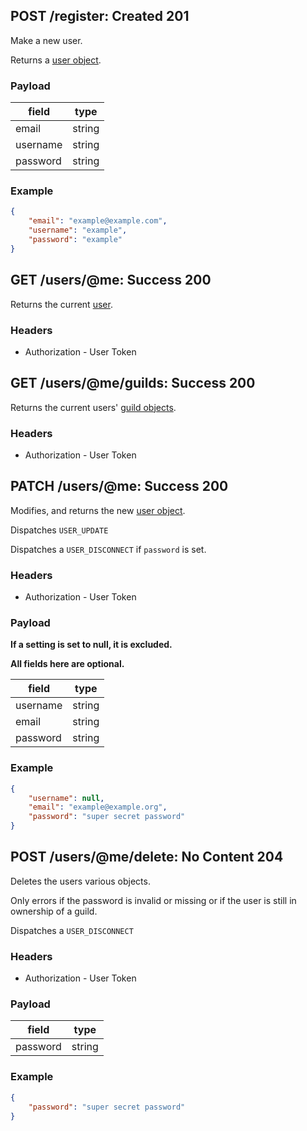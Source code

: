 ## POST /register: Created 201
Make a new user.

Returns a [user object](../../objects/user.md#user-object).

### Payload

| field     | type   |
| --------- | ------ |
| email     | string |
| username  | string |
| password  | string |

### Example

```json
{
    "email": "example@example.com",
    "username": "example",
    "password": "example"
}
```

## GET /users/@me: Success 200
Returns the current [user](../../objects/user.md#user-object).

### Headers

* Authorization - User Token

## GET /users/@me/guilds: Success 200
Returns the current users' [guild objects](../../objects/guild.md#guild-object).

### Headers

* Authorization - User Token

## PATCH /users/@me: Success 200
Modifies, and returns the new [user object](../../objects/user.md#user-object).

Dispatches `USER_UPDATE`

Dispatches a `USER_DISCONNECT` if `password` is set.

### Headers

* Authorization - User Token

### Payload

**If a setting is set to null, it is excluded.**

**All fields here are optional.**

| field    | type   |
| -------- | ------ |
| username | string |
| email    | string |
| password | string |

### Example

```json
{
    "username": null,
    "email": "example@example.org",
    "password": "super secret password"
}
```

## POST /users/@me/delete: No Content 204
Deletes the users various objects.

Only errors if the password is invalid or missing or if the user is still in ownership of a guild.

Dispatches a `USER_DISCONNECT`

### Headers

* Authorization - User Token

### Payload

| field    | type   |
| -------- | ------ |
| password | string |

### Example

```json
{
    "password": "super secret password"
}
```